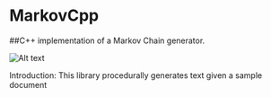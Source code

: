 # MarkovCpp
##C++ implementation of a Markov Chain generator.

![Alt text](https://en.wikipedia.org/wiki/Markov_chain#/media/File:Markovkate_01.svg "Markov Chain SVG")

Introduction:
This library procedurally generates text given a sample document


